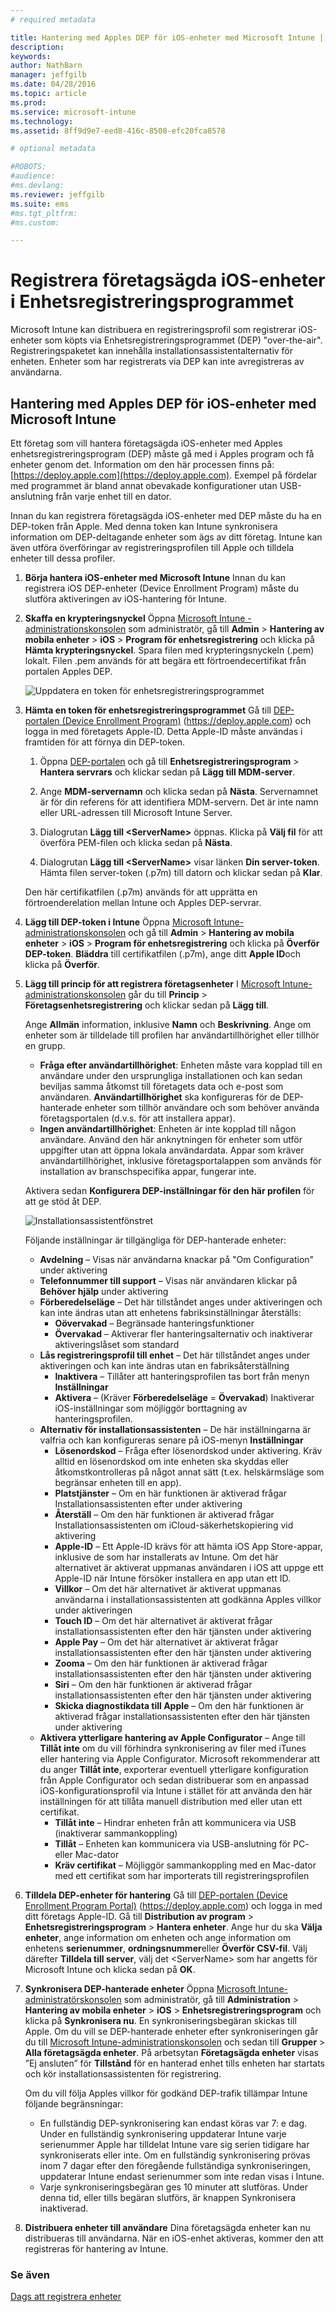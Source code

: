 ```yaml
---
# required metadata

title: Hantering med Apples DEP för iOS-enheter med Microsoft Intune | Microsoft Intune
description:
keywords:
author: NathBarn
manager: jeffgilb
ms.date: 04/28/2016
ms.topic: article
ms.prod:
ms.service: microsoft-intune
ms.technology:
ms.assetid: 8ff9d9e7-eed8-416c-8508-efc20fca8578

# optional metadata

#ROBOTS:
#audience:
#ms.devlang:
ms.reviewer: jeffgilb
ms.suite: ems
#ms.tgt_pltfrm:
#ms.custom:

---
```


# Registrera företagsägda iOS-enheter i Enhetsregistreringsprogrammet
Microsoft Intune kan distribuera en registreringsprofil som registrerar iOS-enheter som köpts via Enhetsregistreringsprogrammet (DEP) "over-the-air". Registreringspaketet kan innehålla installationsassistentalternativ för enheten. Enheter som har registrerats via DEP kan inte avregistreras av användarna.

## Hantering med Apples DEP för iOS-enheter med Microsoft Intune
Ett företag som vill hantera företagsägda iOS-enheter med Apples enhetsregistreringsprogram (DEP) måste gå med i Apples program och få enheter genom det. Information om den här processen finns på:  [https://deploy.apple.com](https://deploy.apple.com). Exempel på fördelar med programmet är bland annat obevakade konfigurationer utan USB-anslutning från varje enhet till en dator.

Innan du kan registrera företagsägda iOS-enheter med DEP måste du ha en DEP-token från Apple. Med denna token kan Intune synkronisera information om DEP-deltagande enheter som ägs av ditt företag. Intune kan även utföra överföringar av registreringsprofilen till Apple och tilldela enheter till dessa profiler.

1.  **Börja hantera iOS-enheter med Microsoft Intune** Innan du kan registrera iOS DEP-enheter (Device Enrollment Program) måste du slutföra aktiveringen av iOS-hantering för Intune.

2.  **Skaffa en krypteringsnyckel** Öppna [Microsoft Intune -administrationskonsolen](http://manage.microsoft.com) som administratör, gå till **Admin** &gt; **Hantering av mobila enheter** &gt; **iOS** &gt; **Program för enhetsregistrering** och klicka på **Hämta krypteringsnyckel**. Spara filen med krypteringsnyckeln (.pem) lokalt. Filen .pem används för att begära ett förtroendecertifikat från portalen Apples DEP.

      ![Uppdatera en token för enhetsregistreringsprogrammet](../media/dev-sa-ios-dep.png)

3.  **Hämta en token för enhetsregistreringsprogrammet** Gå till [DEP-portalen (Device Enrollment Program)](https://deploy.apple.com) (https://deploy.apple.com) och logga in med företagets Apple-ID. Detta Apple-ID måste användas i framtiden för att förnya din DEP-token.

    1.  Öppna [DEP-portalen](https://deploy.apple.com) och gå till **Enhetsregistreringsprogram** &gt; **Hantera servrars** och klickar sedan på **Lägg till MDM-server**.

    2.  Ange **MDM-servernamn** och klicka sedan på **Nästa**. Servernamnet är för din referens för att identifiera MDM-servern. Det är inte namn eller URL-adressen till Microsoft Intune Server.

    3.  Dialogrutan **Lägg till &lt;ServerName&gt;** öppnas. Klicka på **Välj fil** för att överföra PEM-filen och klicka sedan på **Nästa**.

    4.  Dialogrutan **Lägg till &lt;ServerName&gt;** visar länken **Din server-token**. Hämta filen server-token (.p7m) till datorn och klickar sedan på **Klar**.

    Den här certifikatfilen (.p7m) används för att upprätta en förtroenderelation mellan Intune och Apples DEP-servrar.

4.  **Lägg till DEP-token i Intune** Öppna [Microsoft Intune-administrationskonsolen](http://manage.microsoft.com) och gå till **Admin** &gt; **Hantering av mobila enheter** &gt; **iOS** &gt; **Program för enhetsregistrering** och klicka på **Överför DEP-token**. **Bläddra** till certifikatfilen (.p7m), ange ditt **Apple ID**och klicka på **Överför**.

5.  **Lägg till princip för att registrera företagsenheter** I [Microsoft Intune-administrationskonsolen](http://manage.microsoft.com) går du till **Princip** &gt; **Företagsenhetsregistrering** och klickar sedan på **Lägg till**.

    Ange **Allmän** information, inklusive **Namn** och **Beskrivning**. Ange om enheter som är tilldelade till profilen har användartillhörighet eller tillhör en grupp.
      - **Fråga efter användartillhörighet**: Enheten måste vara kopplad till en användare under den ursprungliga installationen och kan sedan beviljas samma åtkomst till företagets data och e-post som användaren.  **Användartillhörighet** ska konfigureras för de DEP-hanterade enheter som tillhör användare och som behöver använda företagsportalen (d.v.s. för att installera appar). 
      - **Ingen användartillhörighet**: Enheten är inte kopplad till någon användare. Använd den här anknytningen för enheter som utför uppgifter utan att öppna lokala användardata. Appar som kräver användartillhörighet, inklusive företagsportalappen som används för installation av branschspecifika appar, fungerar inte.

    Aktivera sedan **Konfigurera DEP-inställningar för den här profilen** för att ge stöd åt DEP.

      ![Installationsassistentfönstret](../media/pol-sa-corp-enroll.png)

     Följande inställningar är tillgängliga för DEP-hanterade enheter:

     - **Avdelning** – Visas när användarna knackar på "Om Configuration" under aktivering
     - **Telefonnummer till support** – Visas när användaren klickar på **Behöver hjälp** under aktivering
     - **Förberedelseläge** – Det här tillståndet anges under aktiveringen och kan inte ändras utan att enhetens fabriksinställningar återställs:
        - **Oövervakad** – Begränsade hanteringsfunktioner
        - **Övervakad** – Aktiverar fler hanteringsalternativ och inaktiverar aktiveringslåset som standard
     - **Lås registreringsprofil till enhet** – Det här tillståndet anges under aktiveringen och kan inte ändras utan en fabriksåterställning
        - **Inaktivera** – Tillåter att hanteringsprofilen tas bort från menyn **Inställningar**
        - **Aktivera** – (Kräver **Förberedelseläge** = **Övervakad**) Inaktiverar iOS-inställningar som möjliggör borttagning av hanteringsprofilen.
     - **Alternativ för installationsassistenten** – De här inställningarna är valfria och kan konfigureras senare på iOS-menyn **Inställningar**
        - **Lösenordskod** – Fråga efter lösenordskod under aktivering. Kräv alltid en lösenordskod om inte enheten ska skyddas eller åtkomstkontrolleras på något annat sätt (t.ex. helskärmsläge som begränsar enheten till en app).
        - **Platstjänster** – Om en här funktionen är aktiverad frågar Installationsassistenten efter under aktivering
        - **Återställ** – Om den här funktionen är aktiverad frågar Installationsassistenten om iCloud-säkerhetskopiering vid aktivering
        - **Apple-ID** – Ett Apple-ID krävs för att hämta iOS App Store-appar, inklusive de som har installerats av Intune. Om det här alternativet är aktiverat uppmanas användaren i iOS att uppge ett Apple-ID när Intune försöker installera en app utan ett ID.
        - **Villkor** – Om det här alternativet är aktiverat uppmanas användarna i installationsassistenten att godkänna Apples villkor under aktiveringen
        - **Touch ID** – Om det här alternativet är aktiverat frågar installationsassistenten efter den här tjänsten under aktivering
        - **Apple Pay** – Om det här alternativet är aktiverat frågar installationsassistenten efter den här tjänsten under aktivering
        - **Zooma** – Om den här funktionen är aktiverad frågar installationsassistenten efter den här tjänsten under aktivering
        - **Siri** – Om den här funktionen är aktiverad frågar installationsassistenten efter den här tjänsten under aktivering
        - **Skicka diagnostikdata till Apple** – Om den här funktionen är aktiverad frågar installationsassistenten efter den här tjänsten under aktivering
     -  **Aktivera ytterligare hantering av Apple Configurator** – Ange till **Tillåt inte** om du vill förhindra synkronisering av filer med iTunes eller hantering via Apple Configurator. Microsoft rekommenderar att du anger **Tillåt inte**, exporterar eventuell ytterligare konfiguration från Apple Configurator och sedan distribuerar som en anpassad iOS-konfigurationsprofil via Intune i stället för att använda den här inställningen för att tillåta manuell distribution med eller utan ett certifikat.
        - **Tillåt inte** – Hindrar enheten från att kommunicera via USB (inaktiverar sammankoppling)
        - **Tillåt** – Enheten kan kommunicera via USB-anslutning för PC- eller Mac-dator
        - **Kräv certifikat** – Möjliggör sammankoppling med en Mac-dator med ett certifikat som har importerats till registreringsprofilen

6.  **Tilldela DEP-enheter för hantering** Gå till [DEP-portalen (Device Enrollment Program Portal)](https://deploy.apple.com) (https://deploy.apple.com) och logga in med ditt företags Apple-ID. Gå till **Distribution av program** &gt; **Enhetsregistreringsprogram** &gt; **Hantera enheter**. Ange hur du ska **Välja enheter**, ange information om enheten och ange information om enhetens **serienummer**, **ordningsnummer**eller **Överför CSV-fil**. Välj därefter **Tilldela till server**, välj det &lt;ServerName&gt; som har angetts för Microsoft Intune och klicka sedan på **OK**.

7.  **Synkronisera DEP-hanterade enheter** Öppna [Microsoft Intune-administratörskonsolen](http://manage.microsoft.com) som administratör, gå till **Administration** &gt; **Hantering av mobila enheter** &gt; **iOS** &gt; **Enhetsregistreringsprogram** och klicka på **Synkronisera nu**. En synkroniseringsbegäran skickas till Apple. Om du vill se DEP-hanterade enheter efter synkroniseringen går du till [Microsoft Intune-administrationskonsolen](http://manage.microsoft.com) och sedan till **Grupper** &gt; **Alla företagsägda enheter**. På arbetsytan **Företagsägda enheter** visas ”Ej ansluten” för **Tillstånd** för en hanterad enhet tills enheten har startats och kör installationsassistenten för registrering.

    Om du vill följa Apples villkor för godkänd DEP-trafik tillämpar Intune följande begränsningar:
     -  En fullständig DEP-synkronisering kan endast köras var 7: e dag. Under en fullständig synkronisering uppdaterar Intune varje serienummer Apple har tilldelat Intune vare sig serien tidigare har synkroniserats eller inte. Om en fullständig synkronisering prövas inom 7 dagar efter den föregående fullständiga synkroniseringen, uppdaterar Intune endast serienummer som inte redan visas i Intune.
     -  Varje synkroniseringsbegäran ges 10 minuter att slutföras. Under denna tid, eller tills begäran slutförs, är knappen Synkronisera inaktiverad.

8.  **Distribuera enheter till användare** Dina företagsägda enheter kan nu distribueras till användarna. När en iOS-enhet aktiveras, kommer den att registreras för hantering av Intune.



### Se även
[Dags att registrera enheter](get-ready-to-enroll-devices-in-microsoft-intune.md)


<!--HONumber=May16_HO2-->


